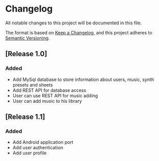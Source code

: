 # Changelog
All notable changes to this project will be documented in this file.

The format is based on [Keep a Changelog](https://keepachangelog.com/en/1.0.0/),
and this project adheres to [Semantic Versioning](https://semver.org/spec/v2.0.0.html).

## [Release 1.0]

### Added

- Add MySql database to store information about users, music, synth presets and sheets
- Add REST API for database access
- User can use REST API for music adding
- User can add music to his library

## [Release 1.1]

### Added

- Add Android application port 
- Add user authentication
- Add user profile
